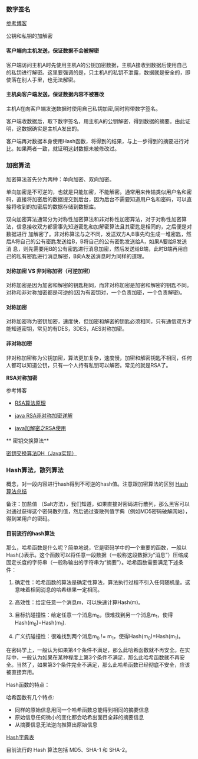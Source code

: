 ### 数字签名
[参考博客](http://www.ruanyifeng.com/blog/2011/08/what_is_a_digital_signature.html)

公钥和私钥的加解密

#### 客户端向主机发送，保证数据不会被解密
客户端访问主机A时先使用主机A的公钥加密数据，主机A接收到数据后使用自己的私钥进行解密。这里要强调的是，只主机A的私钥不泄露，数据就是安全的，即使落在别人手里，也无法解密。

#### 主机向客户端发送，保证数据内容不被篡改
主机A在向客户端发送数据时使用自己私钥加密,同时附带数字签名。

客户端收数据后，取下数字签名，用主机A的公钥解密，得到数据的摘要。由此证明，这数据确实是主机A发出的。

客户端再对数据本身使用Hash函数，将得到的结果，与上一步得到的摘要进行对比。如果两者一致，就证明这封数据未被修改过。


### 加密算法

加密算法首先分为两种：单向加密、双向加密。

单向加密是不可逆的，也就是只能加密，不能解密。通常用来传输类似用户名和密码，直接将加密后的数据提交到后台，因为后台不需要知道用户名和密码，可以直接将收到的加密后的数据存储到数据库。

双向加密算法通常分为对称性加密算法和非对称性加密算法，对于对称性加密算法，信息接收双方都需事先知道密匙和加解密算法且其密匙是相同的，之后便是对数据进行 加解密了。非对称算法与之不同，发送双方A,B事先均生成一堆密匙，然后A将自己的公有密匙发送给B，B将自己的公有密匙发送给A，如果A要给B发送消 息，则先需要用B的公有密匙进行消息加密，然后发送给B端，此时B端再用自己的私有密匙进行消息解密，B向A发送消息时为同样的道理。


#### 对称加密 VS 非对称加密（可逆加密）

对称加密是因为加密和解密的钥匙相同，而非对称加密是加密和解密的钥匙不同。对称和非对称加密都是可逆的(因为有密钥对，一个负责加密，一个负责解密)。


#### 对称加密

对称加密称为密钥加密，速度快，但加密和解密的钥匙必须相同，只有通信双方才能知道密钥，常见的有DES，3DES，AES对称加密。


#### 非对称加密

非对称加密称为公钥加密，算法更加复杂，速度慢，加密和解密钥匙不相同，任何人都可以知道公钥，只有一个人持有私钥可以解密。常见的就是RSA了。


**RSA对称加密**

参考博客

- [RSA算法原理](http://www.ruanyifeng.com/blog/2013/06/rsa_algorithm_part_one.html)

- [java RSA非对称加密详解](https://blog.csdn.net/a394268045/article/details/52232120)

- [java加解密之RSA使用](https://blog.csdn.net/qq_18870023/article/details/52596808)

** 密钥交换算法**

[密钥交换算法DH（Java实现）](https://blog.csdn.net/ldld1717/article/details/53116048)

### Hash算法，散列算法

概念，对一段内容进行hash得到不可逆的hash值。注意跟加密算法的区别
[Hash算法总结](https://blog.csdn.net/asdzheng/article/details/70226007)

备注：加盐值 （Salt方法），我们知道，如果直接对密码进行散列，那么黑客可以对通过获得这个密码散列值，然后通过查散列值字典（例如MD5密码破解网站），得到某用户的密码。

#### 目前流行的hash算法

那么，哈希函数是什么呢？简单地说，它是密码学中的一个重要的函数，一般以Hash(.)表示。这个函数可以将任意一段数据（一般称这段数据为“消息”）压缩成固定长度的字符串（一般称输出的字符串为“摘要”）。哈希函数需要满足下述条件：

1. 确定性：哈希函数的算法是确定性算法，算法执行过程不引入任何随机量。这意味着相同消息的哈希结果一定相同。

2. 高效性：给定任意一个消息m，可以快速计算Hash(m)。

3. 目标抗碰撞性：给定任意一个消息m<sub>0</sub>，很难找到另一个消息m<sub>1</sub>，使得Hash(m<sub>0</sub>)=Hash(m<sub>1</sub>).

4. 广义抗碰撞性：很难找到两个消息m<sub>0</sub> != m<sub>1</sub>，使得Hash(m<sub>0</sub>)=Hash(m<sub>1</sub>)。

在密码学上，一般认为如果第4个条件不满足，那么此哈希函数就不再安全。在实际中，一般认为如果在某种程度上第3个条件不满足，那么此哈希函数就不再安全。当然了，如果第3个条件完全不满足，那么此哈希函数已经彻底不安全，应该被直接弃用。


Hash函数的特点：
	
哈希函数有几个特点:

- 同样的原始信息用同一个哈希函数总能得到相同的摘要信息
- 原始信息任何微小的变化都会哈希出面目全非的摘要信息
- 从摘要信息无法逆向推算出原始信息

[Hash字典表](https://crackstation.net)

目前流行的 Hash 算法包括 MD5、SHA-1 和 SHA-2。